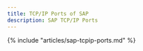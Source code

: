 ```yaml
---
title: TCP/IP Ports of SAP
description: SAP TCP/IP Ports
---
```


{% include "articles/sap-tcpip-ports.md" %}